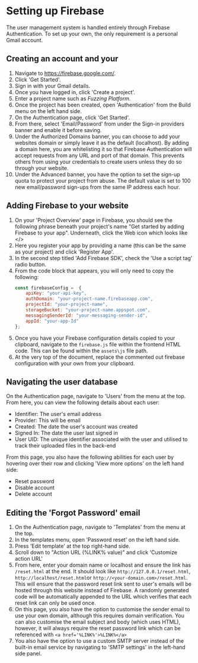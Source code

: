 # Setting up Firebase
The user management system is handled entirely through Firebase Authentication. To set up your own, the only requirement is a personal Gmail account. 

## Creating an account and your 

 1. Navigate to https://firebase.google.com/.
 2. Click 'Get Started'.
 3. Sign in with your Gmail details.
 4. Once you have logged in, click 'Create a project'.
 5. Enter a project name such as *Fuzzing Platform*.
 6. Once the project has been created, open 'Authentication' from the Build menu on the left hand side.
 7. On the Authentication page, click 'Get Started'.
 8. From there, select 'Email/Password' from under the Sign-in providers banner and enable it before saving.
 9. Under the Authorized Domains banner, you can choose to add your websites domain or simply leave it as the default (localhost). By adding a domain here, you are whitelisting it so that Firebase Authentication will accept requests from any URL and port of that domain. This prevents others from using your credentials to create users unless they do so through your website.
 10. Under the Advanced banner, you have the option to set the sign-up quota to protect your project from abuse. The default value is set to 100 new email/password sign-ups from the same IP address each hour.

## Adding Firebase to your website

 1. On your 'Project Overview' page in Firebase, you should see the following phrase beneath your project's name "Get started by adding Firebase to your app". Underneath, click the Web icon which looks like </>
 2. Here you register your app by providing a name (this can be the same as your project) and click 'Register App'.
 3. In the second step titled 'Add Firebase SDK', check the 'Use a script tag' radio button.
 4. From the code block that appears, you will only need to copy the following:
    ```js
    const firebaseConfig =  {
        apiKey: "your-api-key",
        authDomain: "your-project-name.firebaseapp.com",
        projectId: "your-project-name",
        storageBucket: "your-project-name.appspot.com",
        messagingSenderId: "your-messaging-sender-id",
        appId: "your-app-Id"
    };
    ```
 5. Once you have your Firebase configuration details copied to your clipboard, navigate to the `firebase.js` file within the frontend HTML code. This can be found within the `assets\js` file path.
 6. At the very top of the document, replace the commented out firebase configuration with your own from your clipboard.



## Navigating the user database
On the Authentication page, navigate to 'Users' from the menu at the top. From here, you can view the following details about each user:
 - Identifier: The user's email address
 - Provider: This will be email
 - Created: The date the user's account was created
 - Signed In: The date the user last signed in
 - User UID: The unique identifier associated with the user and utilised to track their uploaded files in the back-end

From this page, you also have the following abilities for each user by hovering over their row and clicking 'View more options' on the left hand side:
 - Reset password
 - Disable account
 - Delete account

## Editing the 'Forgot Password' email 

 1. On the Authentication page, navigate to 'Templates' from the menu at the top.
 2. In the templates menu, open 'Password reset' on the left hand side.
 3. Press 'Edit template' at the top right-hand side.
 4. Scroll down to "Action URL (%LINK% value)" and click 'Customize action URL'
 5. From here, enter your domain name or localhost and ensure the link has `/reset.html` at the end. It should look like `http://127.0.0.1/reset.html`, `http://localhost/reset.html`or `http://<your-domain.com>/reset.html`. This will ensure that the password reset link sent to user's emails will be hosted through this website instead of Firebase. A randomly generated code will be automatically appended to the URL which verifies that each reset link can only be used once.
 6. On this page, you also have the option to customise the sender email to use your own domain, although this requires domain verification. You can also customise the email subject and body (which uses HTML), however, it will always require the reset password link which can be referenced with `<a href='%LINK%'>%LINK%</a>`
 7. You also have the option to use a custom SMTP server instead of the built-in email service by navigating to 'SMTP settings' in the left-hand side panel.

